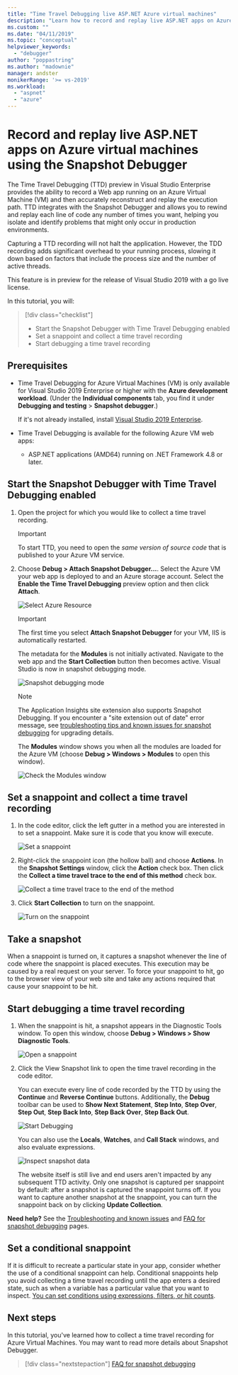 ```yaml
---
title: "Time Travel Debugging live ASP.NET Azure virtual machines"
description: "Learn how to record and replay live ASP.NET apps on Azure virtual machines using the Snapshot Debugger."
ms.custom: ""
ms.date: "04/11/2019"
ms.topic: "conceptual"
helpviewer_keywords:
  - "debugger"
author: "poppastring"
ms.author: "madownie"
manager: andster
monikerRange: '>= vs-2019'
ms.workload:
  - "aspnet"
  - "azure"
---
```

# Record and replay live ASP.NET apps on Azure virtual machines using the Snapshot Debugger

The Time Travel Debugging (TTD) preview in Visual Studio Enterprise provides the ability to record a Web app running on an Azure Virtual Machine (VM) and then accurately reconstruct and replay the execution path. TTD integrates with the Snapshot Debugger and allows you to rewind and replay each line of code any number of times you want, helping you isolate and identify problems that might only occur in production environments.

Capturing a TTD recording will not halt the application. However, the TDD recording adds significant overhead to your running process, slowing it down based on factors that include the process size and the number of active threads.

This feature is in preview for the release of Visual Studio 2019 with a go live license.

In this tutorial, you will:

> [!div class="checklist"]
> * Start the Snapshot Debugger with Time Travel Debugging enabled
> * Set a snappoint and collect a time travel recording
> * Start debugging a time travel recording

## Prerequisites

* Time Travel Debugging for Azure Virtual Machines (VM) is only available for Visual Studio 2019 Enterprise or higher with the **Azure development workload**. (Under the **Individual components** tab, you find it under **Debugging and testing** > **Snapshot debugger**.)

    If it's not already installed, install [Visual Studio 2019 Enterprise](https://visualstudio.microsoft.com/vs/).

* Time Travel Debugging is available for the following Azure VM web apps:
  * ASP.NET applications (AMD64) running on .NET Framework 4.8 or later.

## Start the Snapshot Debugger with Time Travel Debugging enabled

1. Open the project for which you would like to collect a time travel recording.

    > [!IMPORTANT]
    > To start TTD, you need to open the *same version of source code* that is published to your Azure VM service.

1. Choose **Debug > Attach Snapshot Debugger...**. Select the Azure VM your web app is deployed to and an Azure storage account. Select the **Enable the Time Travel Debugging** preview option and then click **Attach**.

      ![Select Azure Resource](../debugger/media/time-travel-debugging-select-azure-resource-vm.png)

    > [!IMPORTANT]
    > The first time you select **Attach Snapshot Debugger** for your VM, IIS is automatically restarted.

    The metadata for the **Modules** is not initially activated. Navigate to the web app and the **Start Collection** button then becomes active. Visual Studio is now in snapshot debugging mode.

   ![Snapshot debugging mode](../debugger/media/snapshot-message.png)

    > [!NOTE]
    > The Application Insights site extension also supports Snapshot Debugging. If you encounter a "site extension out of date" error message, see [troubleshooting tips and known issues for snapshot debugging](../debugger/debug-live-azure-apps-troubleshooting.md) for upgrading details.

   The **Modules** window shows you when all the modules are loaded for the Azure VM (choose **Debug > Windows > Modules** to open this window).

   ![Check the Modules window](../debugger/media/snapshot-modules.png)

## Set a snappoint and collect a time travel recording

1. In the code editor, click the left gutter in a method you are interested in to set a snappoint. Make sure it is code that you know will execute.

   ![Set a snappoint](../debugger/media/time-travel-debugging-set-snappoint-settings.png)

1. Right-click the snappoint icon (the hollow ball) and choose **Actions**. In the **Snapshot Settings** window, click the **Action** check box. Then click the **Collect a time travel trace to the end of this method** check box.

   ![Collect a time travel trace to the end of the method](../debugger/media/time-travel-debugging-set-snappoint-action.png)

1. Click **Start Collection** to turn on the snappoint.

   ![Turn on the snappoint](../debugger/media/snapshot-start-collection.png)

## Take a snapshot

When a snappoint is turned on, it captures a snapshot whenever the line of code where the snappoint is placed executes. This execution may be caused by a real request on your server. To force your snappoint to hit, go to the browser view of your web site and take any actions required that cause your snappoint to be hit.

## Start debugging a time travel recording

1. When the snappoint is hit, a snapshot appears in the Diagnostic Tools window. To open this window, choose **Debug > Windows > Show Diagnostic Tools**.

   ![Open a snappoint](../debugger/media/snapshot-diagsession-window.png)

1. Click the View Snapshot link to open the time travel recording in the code editor.
  
   You can execute every line of code recorded by the TTD by using the **Continue** and **Reverse Continue** buttons. Additionally, the **Debug** toolbar can be used to **Show Next Statement**, **Step Into**, **Step Over**, **Step Out**, **Step Back Into**, **Step Back Over**, **Step Back Out**.

   ![Start Debugging](../debugger/media/time-travel-debugging-step-commands.png)

   You can also use the **Locals**, **Watches**, and **Call Stack** windows, and also evaluate expressions.

   ![Inspect snapshot data](../debugger/media/time-travel-debugging-start-debugging.png)

    The website itself is still live and end users aren't impacted by any subsequent TTD activity. Only one snapshot is captured per snappoint by default: after a snapshot is captured the snappoint turns off. If you want to capture another snapshot at the snappoint, you can turn the snappoint back on by clicking **Update Collection**.

**Need help?** See the [Troubleshooting and known issues](../debugger/debug-live-azure-apps-troubleshooting.md) and [FAQ for snapshot debugging](../debugger/debug-live-azure-apps-faq.md) pages.

## Set a conditional snappoint

If it is difficult to recreate a particular state in your app, consider whether the use of a conditional snappoint can help. Conditional snappoints help you avoid collecting a time travel recording until the app enters a desired state, such as when a variable has a particular value that you want to inspect. [You can set conditions using expressions, filters, or hit counts](../debugger/debug-live-azure-apps-troubleshooting.md).

## Next steps

In this tutorial, you've learned how to collect a time travel recording for Azure Virtual Machines. You may want to read more details about Snapshot Debugger.

> [!div class="nextstepaction"]
> [FAQ for snapshot debugging](../debugger/debug-live-azure-apps-faq.md)